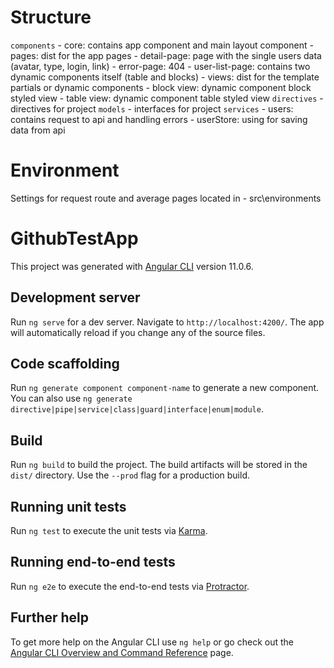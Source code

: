 # Structure
`components`
    - core: contains app component and main layout component
    - pages: dist for the app pages
        - detail-page: page with the single users data (avatar, type, login, link)
        - error-page: 404
        - user-list-page: contains two dynamic components itself (table and blocks)
    - views: dist for the template partials or dynamic components
        - block view: dynamic component block styled view 
        - table view: dynamic component table styled view
`directives` - directives for project
`models` - interfaces for project
`services`
    - users: contains request to api and handling errors
    - userStore: using for saving data from api
    
# Environment
Settings for request route and average pages located in - src\environments

# GithubTestApp

This project was generated with [Angular CLI](https://github.com/angular/angular-cli) version 11.0.6.

## Development server

Run `ng serve` for a dev server. Navigate to `http://localhost:4200/`. The app will automatically reload if you change any of the source files.

## Code scaffolding

Run `ng generate component component-name` to generate a new component. You can also use `ng generate directive|pipe|service|class|guard|interface|enum|module`.

## Build

Run `ng build` to build the project. The build artifacts will be stored in the `dist/` directory. Use the `--prod` flag for a production build.

## Running unit tests

Run `ng test` to execute the unit tests via [Karma](https://karma-runner.github.io).

## Running end-to-end tests

Run `ng e2e` to execute the end-to-end tests via [Protractor](http://www.protractortest.org/).

## Further help

To get more help on the Angular CLI use `ng help` or go check out the [Angular CLI Overview and Command Reference](https://angular.io/cli) page.
